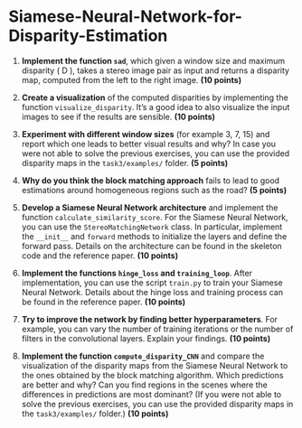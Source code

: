 # Siamese-Neural-Network-for-Disparity-Estimation

1. **Implement the function `sad`**, which given a window size and maximum disparity \( D \), takes a stereo image pair as input and returns a disparity map, computed from the left to the right image. **(10 points)**

2. **Create a visualization** of the computed disparities by implementing the function `visualize_disparity`. It’s a good idea to also visualize the input images to see if the results are sensible. **(10 points)**

3. **Experiment with different window sizes** (for example 3, 7, 15) and report which one leads to better visual results and why? In case you were not able to solve the previous exercises, you can use the provided disparity maps in the `task3/examples/` folder. **(5 points)**

4. **Why do you think the block matching approach** fails to lead to good estimations around homogeneous regions such as the road? **(5 points)**

5. **Develop a Siamese Neural Network architecture** and implement the function `calculate_similarity_score`. For the Siamese Neural Network, you can use the `StereoMatchingNetwork` class. In particular, implement the `__init__` and `forward` methods to initialize the layers and define the forward pass. Details on the architecture can be found in the skeleton code and the reference paper. **(10 points)**

6. **Implement the functions `hinge_loss` and `training_loop`**. After implementation, you can use the script `train.py` to train your Siamese Neural Network. Details about the hinge loss and training process can be found in the reference paper. **(10 points)**

7. **Try to improve the network by finding better hyperparameters**. For example, you can vary the number of training iterations or the number of filters in the convolutional layers. Explain your findings. **(10 points)**

8. **Implement the function `compute_disparity_CNN`** and compare the visualization of the disparity maps from the Siamese Neural Network to the ones obtained by the block matching algorithm. Which predictions are better and why? Can you find regions in the scenes where the differences in predictions are most dominant? (If you were not able to solve the previous exercises, you can use the provided disparity maps in the `task3/examples/` folder.) **(10 points)**
